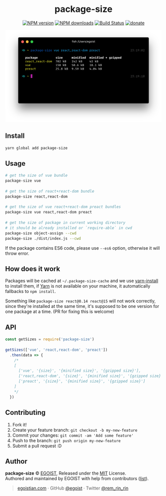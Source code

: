 <p align="center">
<h1 align="center">package-size</h1>
</p>

<p align="center">
<a href="https://npmjs.com/package/package-size"><img src="https://img.shields.io/npm/v/package-size.svg?style=flat" alt="NPM version" /></a> <a href="https://npmjs.com/package/package-size"><img src="https://img.shields.io/npm/dm/package-size.svg?style=flat" alt="NPM downloads" /></a> <a href="https://circleci.com/gh/egoist/package-size"><img src="https://img.shields.io/circleci/project/egoist/package-size/master.svg?style=flat" alt="Build Status" /></a> <a href="https://github.com/egoist/donate"><img src="https://img.shields.io/badge/$-donate-ff69b4.svg?maxAge=2592000&amp;style=flat" alt="donate" /></a>
</p>

<p align="center">
<img src="./media/preview.png" alt="preview" width="700">
</p>

## Install

```bash
yarn global add package-size
```

## Usage

```bash
# get the size of vue bundle
package-size vue

# get the size of react+react-dom bundle
package-size react,react-dom

# get the size of vue react+react-dom preact bundles
package-size vue react,react-dom preact

# get the size of package in current working directory
# it should be already installed or `require-able` in cwd
package-size object-assign --cwd
package-size ./dist/index.js --cwd
```

If the package contains ES6 code, please use `--es6` option, otherwise it will throw error.

## How does it work

Packages will be cached at `~/.package-size-cache` and we use [yarn-install](https://github.com/egoist/yarn-install) to install them, if [Yarn](https://yarnpkg.com/) is not available on your machine, it automatically fallbacks to `npm install`.

Something like `package-size react@0.14 react@15` will not work correctly, since they're installed at the same time, it's supposed to be one version for one package at a time. (PR for fixing this is welcome)

## API

```js
const getSizes = require('package-size')

getSizes(['vue', 'react,react-dom', 'preact'])
  .then(data => {
    /*
    [
      ['vue', '{size}', '{minified size}', '{gzipped size}'],
      ['react,react-dom', '{size}', '{minified size}', '{gzipped size}'],
      ['preact', '{size}', '{minified size}', '{gzipped size}']
    ]
    */
  })
```

## Contributing

1. Fork it!
2. Create your feature branch: `git checkout -b my-new-feature`
3. Commit your changes: `git commit -am 'Add some feature'`
4. Push to the branch: `git push origin my-new-feature`
5. Submit a pull request :D

## Author

**package-size** © [EGOIST](https://github.com/egoist), Released under the [MIT](https://egoist.mit-license.org/) License.<br>
Authored and maintained by EGOIST with help from contributors ([list](https://github.com/egoist/package-size/contributors)).

> [egoistian.com](https://egoistian.com) · GitHub [@egoist](https://github.com/egoist) · Twitter [@rem_rin_rin](https://twitter.com/rem_rin_rin)
